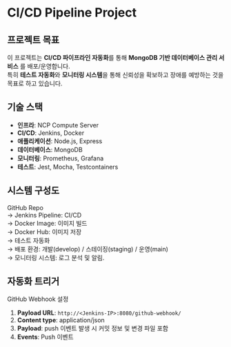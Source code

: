 # CI/CD Pipeline Project

## 프로젝트 목표
이 프로젝트는 **CI/CD 파이프라인 자동화**를 통해 **MongoDB 기반 데이터베이스 관리 서비스** 를 배포/운영합니다.  
특히 **테스트 자동화**와 **모니터링 시스템**을 통해 신뢰성을 확보하고 장애를 예방하는 것을 목표로 하고 있습니다.

## 기술 스택
- **인프라**: NCP Compute Server  
- **CI/CD**: Jenkins, Docker  
- **애플리케이션**: Node.js, Express  
- **데이터베이스**: MongoDB  
- **모니터링**: Prometheus, Grafana  
- **테스트**: Jest, Mocha, Testcontainers  

## 시스템 구성도
GitHub Repo <br>
→ Jenkins Pipeline: CI/CD <br>
→ Docker Image: 이미지 빌드 <br>
→ Docker Hub: 이미지 저장 <br>
→ 테스트 자동화 <br>
→ 배포 환경: 개발(develop) / 스테이징(staging) / 운영(main)   <br>
→ 모니터링 시스템: 로그 분석 및 알림.

## 자동화 트리거
GitHub Webhook 설정  
1. **Payload URL**: `http://<Jenkins-IP>:8080/github-webhook/`  
2. **Content type**: application/json  
3. **Payload**: push 이벤트 발생 시 커밋 정보 및 변경 파일 포함  
4. **Events**: Push 이벤트  